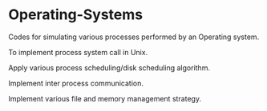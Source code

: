 # Operating-Systems

Codes for simulating various processes performed by an Operating system.

To implement process system call in Unix.

Apply various process scheduling/disk scheduling algorithm.

Implement inter process communication.

Implement various file and memory management strategy.
